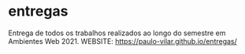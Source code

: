 # entregas
Entrega de todos os trabalhos realizados ao longo do semestre em Ambientes Web 2021.
WEBSITE: https://paulo-vilar.github.io/entregas/
